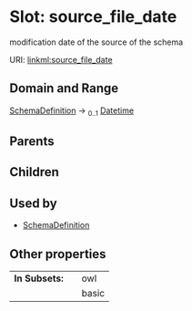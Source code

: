 
# Slot: source_file_date


modification date of the source of the schema

URI: [linkml:source_file_date](https://w3id.org/linkml/source_file_date)


## Domain and Range

[SchemaDefinition](SchemaDefinition.md) &#8594;  <sub>0..1</sub> [Datetime](types/Datetime.md)

## Parents


## Children


## Used by

 * [SchemaDefinition](SchemaDefinition.md)

## Other properties

|  |  |  |
| --- | --- | --- |
| **In Subsets:** | | owl |
|  | | basic |

